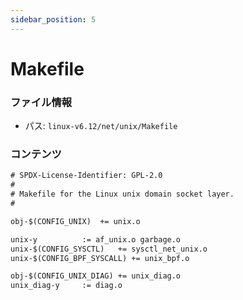 ```yaml
---
sidebar_position: 5
---
```

# Makefile

### ファイル情報

- パス: `linux-v6.12/net/unix/Makefile`

### コンテンツ

```txt
# SPDX-License-Identifier: GPL-2.0
#
# Makefile for the Linux unix domain socket layer.
#

obj-$(CONFIG_UNIX)	+= unix.o

unix-y			:= af_unix.o garbage.o
unix-$(CONFIG_SYSCTL)	+= sysctl_net_unix.o
unix-$(CONFIG_BPF_SYSCALL) += unix_bpf.o

obj-$(CONFIG_UNIX_DIAG)	+= unix_diag.o
unix_diag-y		:= diag.o

```
